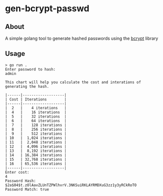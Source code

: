 # gen-bcrypt-passwd

## About

A simple golang tool to generate hashed passwords using the [bcrypt](https://pkg.go.dev/golang.org/x/crypto/bcrypt) library

## Usage

```shell
> go run .
Enter password to hash:
admin

This chart will help you calculate the cost and interations of
generating the hash.

|------|-------------------|
| Cost | Iterations        |
|------|-------------------|
|  2   |    4 iterations   |
|  4   |    16 iterations  |
|  5   |    32 iterations  |
|  6   |    64 iterations  |
|  7   |    128 iterations |
|  8   |    256 iterations |
|  9   |    512 iterations |
| 10   |  1,024 iterations |
| 11   |  2,048 iterations |
| 12   |  4,096 iterations |
| 13   |  8,192 iterations |
| 14   | 16,384 iterations |
| 15   | 32,768 iterations |
| 16   | 65,536 iterations |
|------|-------------------|
Enter cost:
4
Password Hash: $2a$04$t.zOlAavZLUnTZPWlhvrV.3NKSuiRKLAYRMDXuG3zz1y3yRCkRoTO
Password Match: true
```
